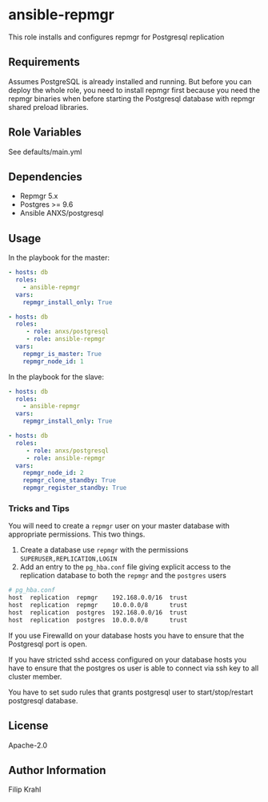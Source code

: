 ansible-repmgr
======

This role installs and configures repmgr for Postgresql replication

Requirements
------------

Assumes PostgreSQL is already installed and running.
But before you can deploy the whole role, you need to install repmgr first because you need the repmgr binaries when before starting the Postgresql database with repmgr shared preload libraries.

Role Variables
--------------

See defaults/main.yml

Dependencies
------------
* Repmgr 5.x
* Postgres >= 9.6
* Ansible ANXS/postgresql

Usage
-----

In the playbook for the master:

```yaml
- hosts: db
  roles:
    - ansible-repmgr
  vars:
    repmgr_install_only: True

- hosts: db
  roles:
     - role: anxs/postgresql
     - role: ansible-repmgr
  vars:
    repmgr_is_master: True
    repmgr_node_id: 1
```

In the playbook for the slave:

```yaml
- hosts: db
  roles:
    - ansible-repmgr
  vars:
    repmgr_install_only: True

- hosts: db
  roles:
     - role: anxs/postgresql
     - role: ansible-repmgr
  vars:
    repmgr_node_id: 2
    repmgr_clone_standby: True
    repmgr_register_standby: True
```


### Tricks and Tips

You will need to create a `repmgr` user on your master database with
appropriate permissions.  This two things.

1. Create a database use `repmgr` with the permissions
   `SUPERUSER,REPLICATION,LOGIN`
2. Add an entry to the `pg_hba.conf` file giving explicit access to the
   replication database to both the `repmgr` and the `postgres` users

  ```bash
  # pg_hba.conf
  host  replication  repmgr    192.168.0.0/16  trust
  host  replication  repmgr    10.0.0.0/8      trust
  host  replication  postgres  192.168.0.0/16  trust
  host  replication  postgres  10.0.0.0/8      trust

  ```

If you use Firewalld on your database hosts you have to ensure that the Postgresql port is open.

If you have stricted sshd access configured on your database hosts you have to ensure that the postgres os user is able to connect via ssh key to all cluster member.

You have to set sudo rules that grants postgresql user to start/stop/restart postgresql database. 


License
-------

Apache-2.0

Author Information
------------------

Filip Krahl
